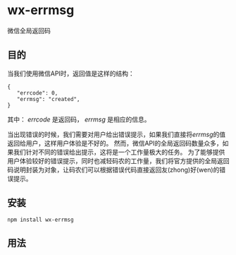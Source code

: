 # wx-errmsg
微信全局返回码

## 目的
当我们使用微信API时，返回值是这样的结构：

```
{
   "errcode": 0,
   "errmsg": "created",
}
```
其中：
*errcode* 是返回码， *errmsg* 是相应的信息。

当出现错误的时候，我们需要对用户给出错误提示，如果我们直接将*errmsg*的值返回给用户，这样用户体验是不好的。
然而，微信API的全局返回码数量众多，如果我们针对不同的错误给出提示，这将是一个工作量极大的任务。
为了能够提供用户体验较好的错误提示，同时也减轻码农的工作量，我们将官方提供的全局返回码说明封装为对象，让码农们可以根据错误代码直接返回友(zhong)好(wen)的错误提示。

## 安装
`npm install wx-errmsg`


## 用法


